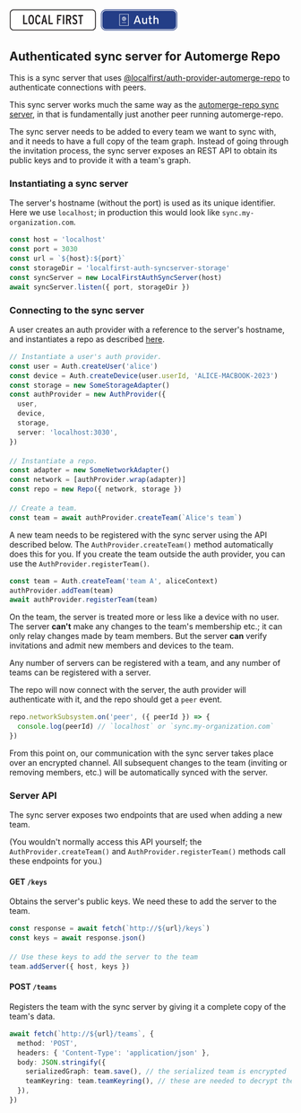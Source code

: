 <img src="https://raw.githubusercontent.com/local-first-web/branding/main/svg/auth-h.svg"
width="300" alt="@localfirst/auth logo" />

## Authenticated sync server for Automerge Repo

This is a sync server that uses
[@localfirst/auth-provider-automerge-repo](../auth-provider-automerge-repo/) to authenticate
connections with peers.

This sync server works much the same way as the [automerge-repo sync
server](https://github.com/automerge/automerge-repo/blob/main/examples/sync-server/index.js), in
that is fundamentally just another peer running automerge-repo.

The sync server needs to be added to every team we want to sync with, and it needs to have a full
copy of the team graph. Instead of going through the invitation process, the sync server exposes an
REST API to obtain its public keys and to provide it with a team's graph.

### Instantiating a sync server

The server's hostname (without the port) is used as its unique identifier. Here we use `localhost`; in production this would look like `sync.my-organization.com`.

```ts
const host = 'localhost'
const port = 3030
const url = `${host}:${port}`
const storageDir = 'localfirst-auth-syncserver-storage'
const syncServer = new LocalFirstAuthSyncServer(host)
await syncServer.listen({ port, storageDir })
```

### Connecting to the sync server

A user creates an auth provider with a reference to the server's hostname, and instantiates a repo
as described [here](./auth-provider-automerge-repo/README.md).

```ts
// Instantiate a user's auth provider.
const user = Auth.createUser('alice')
const device = Auth.createDevice(user.userId, 'ALICE-MACBOOK-2023')
const storage = new SomeStorageAdapter()
const authProvider = new AuthProvider({
  user,
  device,
  storage,
  server: 'localhost:3030',
})

// Instantiate a repo.
const adapter = new SomeNetworkAdapter()
const network = [authProvider.wrap(adapter)]
const repo = new Repo({ network, storage })

// Create a team.
const team = await authProvider.createTeam(`Alice's team`)
```

A new team needs to be registered with the sync server using the API described below. The
`AuthProvider.createTeam()` method automatically does this for you. If you create the team outside
the auth provider, you can use the `AuthProvider.registerTeam()`.

```ts
const team = Auth.createTeam('team A', aliceContext)
authProvider.addTeam(team)
await authProvider.registerTeam(team)
```

On the team, the server is treated more or less like a device with no user. The server **can't**
make any changes to the team's membership etc.; it can only relay changes made by team members. But
the server **can** verify invitations and admit new members and devices to the team.

Any number of servers can be registered with a team, and any number of teams can be registered with
a server.

The repo will now connect with the server, the auth provider will authenticate with it, and the repo
should get a `peer` event.

```ts
repo.networkSubsystem.on('peer', ({ peerId }) => {
  console.log(peerId) // `localhost` or `sync.my-organization.com`
})
```

From this point on, our communication with the sync server takes place over an encrypted channel.
All subsequent changes to the team (inviting or removing members, etc.) will be automatically synced
with the server.

### Server API

The sync server exposes two endpoints that are used when adding a new team.

(You wouldn't normally access this API yourself; the `AuthProvider.createTeam()` and
`AuthProvider.registerTeam()` methods call these endpoints for you.)

#### GET `/keys`

Obtains the server's public keys. We need these to add the server to the team.

```ts
const response = await fetch(`http://${url}/keys`)
const keys = await response.json()

// Use these keys to add the server to the team
team.addServer({ host, keys })
```

#### POST `/teams`

Registers the team with the sync server by giving it a complete copy of the team's data.

```ts
await fetch(`http://${url}/teams`, {
  method: 'POST',
  headers: { 'Content-Type': 'application/json' },
  body: JSON.stringify({
    serializedGraph: team.save(), // the serialized team is encrypted
    teamKeyring: team.teamKeyring(), // these are needed to decrypt the serialized team
  }),
})
```
